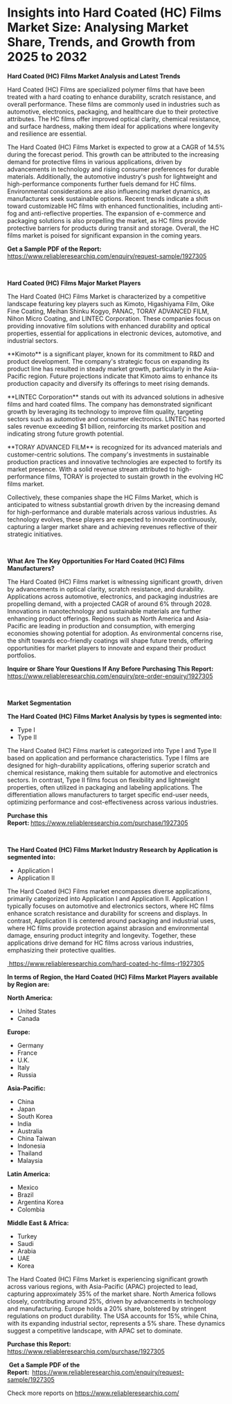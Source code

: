<p><h1>Insights into Hard Coated (HC) Films Market Size: Analysing Market Share, Trends, and Growth from 2025 to 2032</h1></p><p><strong>Hard Coated (HC) Films Market Analysis and Latest Trends</strong></p>
<p><p>Hard Coated (HC) Films are specialized polymer films that have been treated with a hard coating to enhance durability, scratch resistance, and overall performance. These films are commonly used in industries such as automotive, electronics, packaging, and healthcare due to their protective attributes. The HC films offer improved optical clarity, chemical resistance, and surface hardness, making them ideal for applications where longevity and resilience are essential.</p><p>The Hard Coated (HC) Films Market is expected to grow at a CAGR of 14.5% during the forecast period. This growth can be attributed to the increasing demand for protective films in various applications, driven by advancements in technology and rising consumer preferences for durable materials. Additionally, the automotive industry's push for lightweight and high-performance components further fuels demand for HC films. Environmental considerations are also influencing market dynamics, as manufacturers seek sustainable options. Recent trends indicate a shift toward customizable HC films with enhanced functionalities, including anti-fog and anti-reflective properties. The expansion of e-commerce and packaging solutions is also propelling the market, as HC films provide protective barriers for products during transit and storage. Overall, the HC films market is poised for significant expansion in the coming years.</p></p>
<p><strong>Get a Sample PDF of the Report:&nbsp;</strong> <a href="https://www.reliableresearchiq.com/enquiry/request-sample/1927305?utm_campaign=3381&utm_medium=2&utm_source=Github&utm_content=ia&utm_term=28032025&utm_id=hard-coated-hc-films">https://www.reliableresearchiq.com/enquiry/request-sample/1927305</a></p>
<p>&nbsp;</p>
<p><strong>Hard Coated (HC) Films Major Market Players</strong></p>
<p><p>The Hard Coated (HC) Films Market is characterized by a competitive landscape featuring key players such as Kimoto, Higashiyama Film, Oike Fine Coating, Meihan Shinku Kogyo, PANAC, TORAY ADVANCED FILM, Nihon Micro Coating, and LINTEC Corporation. These companies focus on providing innovative film solutions with enhanced durability and optical properties, essential for applications in electronic devices, automotive, and industrial sectors.</p><p>**Kimoto** is a significant player, known for its commitment to R&D and product development. The company's strategic focus on expanding its product line has resulted in steady market growth, particularly in the Asia-Pacific region. Future projections indicate that Kimoto aims to enhance its production capacity and diversify its offerings to meet rising demands.</p><p>**LINTEC Corporation** stands out with its advanced solutions in adhesive films and hard coated films. The company has demonstrated significant growth by leveraging its technology to improve film quality, targeting sectors such as automotive and consumer electronics. LINTEC has reported sales revenue exceeding $1 billion, reinforcing its market position and indicating strong future growth potential.</p><p>**TORAY ADVANCED FILM** is recognized for its advanced materials and customer-centric solutions. The company's investments in sustainable production practices and innovative technologies are expected to fortify its market presence. With a solid revenue stream attributed to high-performance films, TORAY is projected to sustain growth in the evolving HC films market.</p><p>Collectively, these companies shape the HC Films Market, which is anticipated to witness substantial growth driven by the increasing demand for high-performance and durable materials across various industries. As technology evolves, these players are expected to innovate continuously, capturing a larger market share and achieving revenues reflective of their strategic initiatives.</p></p>
<p>&nbsp;</p>
<p><strong>What Are The Key Opportunities For Hard Coated (HC) Films Manufacturers?</strong></p>
<p><p>The Hard Coated (HC) Films market is witnessing significant growth, driven by advancements in optical clarity, scratch resistance, and durability. Applications across automotive, electronics, and packaging industries are propelling demand, with a projected CAGR of around 6% through 2028. Innovations in nanotechnology and sustainable materials are further enhancing product offerings. Regions such as North America and Asia-Pacific are leading in production and consumption, with emerging economies showing potential for adoption. As environmental concerns rise, the shift towards eco-friendly coatings will shape future trends, offering opportunities for market players to innovate and expand their product portfolios.</p></p>
<p><strong>Inquire or Share Your Questions If Any Before Purchasing This Report:</strong> <a href="https://www.reliableresearchiq.com/enquiry/pre-order-enquiry/1927305?utm_campaign=3381&utm_medium=2&utm_source=Github&utm_content=ia&utm_term=28032025&utm_id=hard-coated-hc-films">https://www.reliableresearchiq.com/enquiry/pre-order-enquiry/1927305</a></p>
<p>&nbsp;</p>
<p><strong>Market Segmentation</strong></p>
<p><strong>The Hard Coated (HC) Films Market Analysis by types is segmented into:</strong></p>
<p><ul><li>Type I</li><li>Type II</li></ul></p>
<p><p>The Hard Coated (HC) Films market is categorized into Type I and Type II based on application and performance characteristics. Type I films are designed for high-durability applications, offering superior scratch and chemical resistance, making them suitable for automotive and electronics sectors. In contrast, Type II films focus on flexibility and lightweight properties, often utilized in packaging and labeling applications. The differentiation allows manufacturers to target specific end-user needs, optimizing performance and cost-effectiveness across various industries.</p></p>
<p><strong>Purchase this Report:&nbsp;</strong><a href="https://www.reliableresearchiq.com/purchase/1927305?utm_campaign=3381&utm_medium=2&utm_source=Github&utm_content=ia&utm_term=28032025&utm_id=hard-coated-hc-films">https://www.reliableresearchiq.com/purchase/1927305</a></p>
<p>&nbsp;</p>
<p><strong>The Hard Coated (HC) Films Market Industry Research by Application is segmented into:</strong></p>
<p><ul><li>Application I</li><li>Application II</li></ul></p>
<p><p>The Hard Coated (HC) Films market encompasses diverse applications, primarily categorized into Application I and Application II. Application I typically focuses on automotive and electronics sectors, where HC films enhance scratch resistance and durability for screens and displays. In contrast, Application II is centered around packaging and industrial uses, where HC films provide protection against abrasion and environmental damage, ensuring product integrity and longevity. Together, these applications drive demand for HC films across various industries, emphasizing their protective qualities.</p></p>
<p><a href="https://www.reliableresearchiq.com/hard-coated-hc-films-r1927305?utm_campaign=3381&utm_medium=2&utm_source=Github&utm_content=ia&utm_term=28032025&utm_id=hard-coated-hc-films">&nbsp;https://www.reliableresearchiq.com/hard-coated-hc-films-r1927305</a></p>
<p><strong>In terms of Region, the Hard Coated (HC) Films Market Players available by Region are:</strong></p>
<p>
    <p> <strong> North America: </strong>
        <ul>
            <li>United States</li>
            <li>Canada</li>
        </ul>
        </p> 
    <p> <strong> Europe: </strong>
        <ul>
            <li>Germany</li>
            <li>France</li>
            <li>U.K.</li>
            <li>Italy</li>
            <li>Russia</li>
        </ul>
        </p> 
    <p> <strong> Asia-Pacific: </strong>
        <ul>
            <li>China</li>
            <li>Japan</li>
            <li>South Korea</li>
            <li>India</li>
            <li>Australia</li>
            <li>China Taiwan</li>
            <li>Indonesia</li>
            <li>Thailand</li>
            <li>Malaysia</li>
        </ul>
        </p> 
    <p> <strong> Latin America: </strong>
        <ul>
            <li>Mexico</li>
            <li>Brazil</li>
            <li>Argentina Korea</li>
            <li>Colombia</li>
        </ul>
        </p> 
    <p> <strong> Middle East & Africa: </strong>
        <ul>
            <li>Turkey</li>
            <li>Saudi</li>
            <li>Arabia</li>
            <li>UAE</li>
            <li>Korea</li>
        </ul>
    </p>
    </p>
<p><p>The Hard Coated (HC) Films Market is experiencing significant growth across various regions, with Asia-Pacific (APAC) projected to lead, capturing approximately 35% of the market share. North America follows closely, contributing around 25%, driven by advancements in technology and manufacturing. Europe holds a 20% share, bolstered by stringent regulations on product durability. The USA accounts for 15%, while China, with its expanding industrial sector, represents a 5% share. These dynamics suggest a competitive landscape, with APAC set to dominate.</p></p>
<p><strong>Purchase this Report: </strong><a href="https://www.reliableresearchiq.com/purchase/1927305?utm_campaign=3381&utm_medium=2&utm_source=Github&utm_content=ia&utm_term=28032025&utm_id=hard-coated-hc-films">https://www.reliableresearchiq.com/purchase/1927305</a></p>
<p>&nbsp;<strong>Get a Sample PDF of the Report:&nbsp;&nbsp;</strong><a href="https://www.reliableresearchiq.com/enquiry/request-sample/1927305?utm_campaign=3381&utm_medium=2&utm_source=Github&utm_content=ia&utm_term=28032025&utm_id=hard-coated-hc-films">https://www.reliableresearchiq.com/enquiry/request-sample/1927305</a></p>
<p><strong></strong></p>
<p>Check more reports on <a href="https://www.reliableresearchiq.com/?utm_campaign=3381&utm_medium=2&utm_source=Github&utm_content=ia&utm_term=28032025&utm_id=hard-coated-hc-films">https://www.reliableresearchiq.com/</a></p>